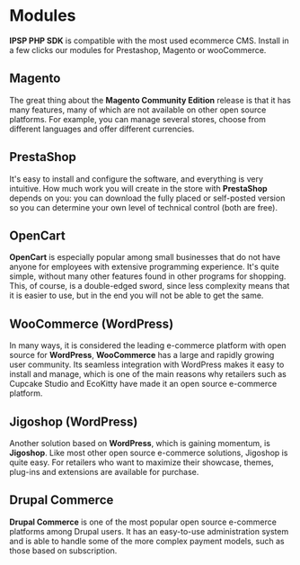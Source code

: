 # Modules

**IPSP PHP SDK** is compatible with the most used ecommerce CMS.
Install in a few clicks our modules for Prestashop, Magento or wooCommerce.

## Magento

The great thing about the **Magento Community Edition** release is that it has many features, 
many of which are not available on other open source platforms. For example, you can manage 
several stores, choose from different languages ​​and offer different currencies.

## PrestaShop

It's easy to install and configure the software, and everything is very intuitive. 
How much work you will create in the store with **PrestaShop** depends on you: you can download the fully 
placed or self-posted version so you can determine your own level of technical control (both are free).

## OpenCart

**OpenCart** is especially popular among small businesses that do not have anyone for employees with 
extensive programming experience. It's quite simple, without many other features found in other programs for shopping. 
This, of course, is a double-edged sword, since less complexity means that it is easier to use, 
but in the end you will not be able to get the same.

## WooCommerce (WordPress)  

In many ways, it is considered the leading e-commerce platform with open source for **WordPress**, **WooCommerce** 
has a large and rapidly growing user community. Its seamless integration with WordPress makes it easy to install 
and manage, which is one of the main reasons why retailers 
such as Cupcake Studio and EcoKitty have made it an open source e-commerce platform.

## Jigoshop (WordPress)

Another solution based on **WordPress**, which is gaining momentum, is **Jigoshop**. 
Like most other open source e-commerce solutions, Jigoshop is quite easy. For retailers who want to 
maximize their showcase, themes, plug-ins and extensions are available for purchase.

## Drupal Commerce

**Drupal Commerce** is one of the most popular open source e-commerce platforms among Drupal users. 
It has an easy-to-use administration system and is able to handle some of the more 
complex payment models, such as those based on subscription.


